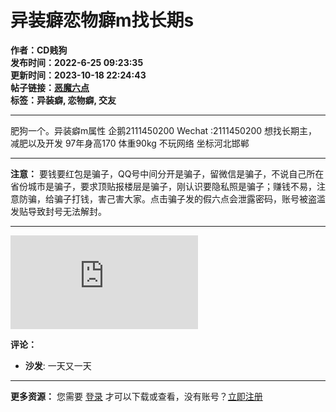 # 异装癖恋物癖m找长期s

**作者：CD贱狗**  
**发布时间：2022-6-25 09:23:35**  
**更新时间：2023-10-18 22:24:43**  
**帖子链接：[恶魔六点](https://www.emomc.com/forum.php?mod=viewthread&tid=509)**  
**标签：异装癖, 恋物癖, 交友**

---

肥狗一个。异装癖m属性 企鹅2111450200 Wechat :2111450200 想找长期主，减肥以及开发 97年身高170 体重90kg 不玩网络 坐标河北邯郸

---

**注意：** 
要钱要红包是骗子，QQ号中间分开是骗子，留微信是骗子，不说自己所在省份城市是骗子，要求顶贴报楼层是骗子，刚认识要隐私照是骗子；赚钱不易，注意防骗，给骗子打钱，害己害大家。点击骗子发的假六点会泄露密码，账号被盗滥发贴导致封号无法解封。

---

![用户头像](https://www.emomc.com/uc_server/avatar.php?uid=727&size=middle)

**评论：**
- **沙发**: 一天又一天

---

**更多资源：**
您需要 [登录](member.php?mod=logging&action=login) 才可以下载或查看，没有账号？[立即注册](member.php?mod=register "注册账号")